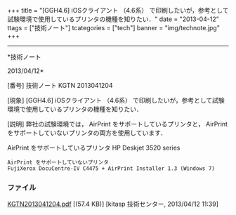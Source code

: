 ﻿+++
title = "[GGH4.6] iOSクライアント （4.6系） で印刷したいが，参考として試験環境で使用しているプリンタの機種を知りたい．"
date = "2013-04-12"
ttags = ["技術ノート"]
tcategories = ["tech"]
banner = "img/technote.jpg"
+++

-----------------------------------------------------------------------------------------------------------------------------

*技術ノート

2013/04/12*


[番号]
技術ノート KGTN 2013041204

[現象]
[GGH4.6] iOSクライアント （4.6系）
で印刷したいが，参考として試験環境で使用しているプリンタの機種を知りたい．

[説明]
弊社の試験環境では， AirPrint をサポートしているプリンタと， AirPrint
をサポートしていないプリンタの両方を使用しています．

AirPrint をサポートしているプリンタ
HP Deskjet 3520 series

    AirPrint をサポートしていないプリンタ
    FujiXerox DocuCentre-IV C4475 + AirPrint Installer 1.3 (Windows 7)


### ファイル

 
 


[KGTN2013041204.pdf](http://techreport.kitasp.net/attachments/download/1317/KGTN2013041204.pdf)
 [(57.4 KB)] [kitasp 技術センター, 2013/04/12
11:39]


 


 

